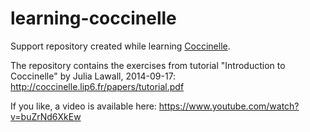 # learning-coccinelle

Support repository created while learning [Coccinelle](http://coccinelle.lip6.fr/).

The repository contains the exercises from tutorial "Introduction to Coccinelle" by Julia Lawall, 2014-09-17: <http://coccinelle.lip6.fr/papers/tutorial.pdf>

If you like, a video is available here: <https://www.youtube.com/watch?v=buZrNd6XkEw>

<!-- EOF -->
